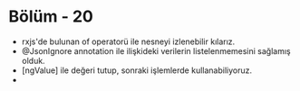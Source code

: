 #   Bölüm - 20


*   rxjs'de bulunan of operatorü ile nesneyi izlenebilir kılarız.
*   @JsonIgnore annotation ile ilişkideki verilerin listelenmemesini sağlamış olduk.
*   [ngValue] ile değeri tutup, sonraki işlemlerde kullanabiliyoruz.
*   